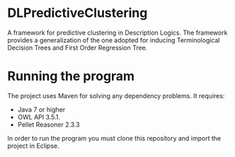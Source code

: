 # DLPredictiveClustering
A framework for predictive clustering in Description Logics. The framework provides a generalization of the one adopted for inducing Terminological Decision Trees and First Order Regression Tree.

# Running the program
The project uses Maven for solving any dependency problems. It requires:
- Java 7 or higher
- OWL API 3.5.1.
- Pellet Reasoner 2.3.3

In order to run the program you must clone this repository and import the project in Eclipse.


